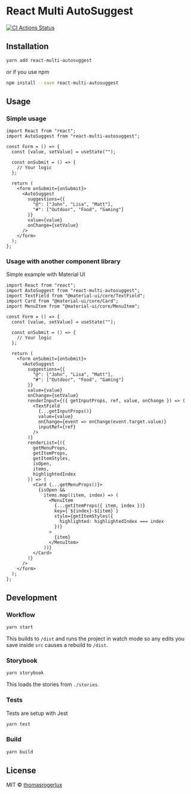 # React Multi AutoSuggest

[![CI Actions Status](https://github.com/thomasrogerlux/react-multi-autosuggest/workflows/CI/badge.svg)](https://github.com/thomasrogerlux/react-multi-autosuggest/actions)

## Installation

```bash
yarn add react-multi-autosuggest
```

or if you use npm

```bash
npm install --save react-multi-autosuggest
```

## Usage

### Simple usage

```tsx
import React from "react";
import AutoSuggest from "react-multi-autosuggest";

const Form = () => {
  const [value, setValue] = useState("");

  const onSubmit = () => {
    // Your logic
  };

  return (
    <form onSubmit={onSubmit}>
      <AutoSuggest
        suggestions={{
          "@": ["John", "Lisa", "Matt"],
          "#": ["Outdoor", "Food", "Gaming"]
        }}
        value={value}
        onChange={setValue}
      />
    </form>
  );
};
```

### Usage with another component library

Simple example with Material UI

```tsx
import React from "react";
import AutoSuggest from "react-multi-autosuggest";
import TextField from "@material-ui/core/TextField";
import Card from "@material-ui/core/Card";
import MenuItem from "@material-ui/core/MenuItem";

const Form = () => {
  const [value, setValue] = useState("");

  const onSubmit = () => {
    // Your logic
  };

  return (
    <form onSubmit={onSubmit}>
      <AutoSuggest
        suggestions={{
          "@": ["John", "Lisa", "Matt"],
          "#": ["Outdoor", "Food", "Gaming"]
        }}
        value={value}
        onChange={setValue}
        renderInput={({ getInputProps, ref, value, onChange }) => (
          <TextField
            {...getInputProps()}
            value={value}
            onChange={event => onChange(event.target.value)}
            inputRef={ref}
          />
        )}
        renderList={({
          getMenuProps,
          getItemProps,
          getItemStyles,
          isOpen,
          items,
          highlightedIndex
        }) => (
          <Card {...getMenuProps()}>
            {isOpen &&
              items.map((item, index) => (
                <MenuItem
                  {...getItemProps({ item, index })}
                  key={`${index}-${item}`}
                  style={getItemStyles({
                    highlighted: highlightedIndex === index
                  })}
                >
                  {item}
                </MenuItem>
              ))}
          </Card>
        )}
      />
    </form>
  );
};
```

## Development

### Workflow

```bash
yarn start
```

This builds to `/dist` and runs the project in watch mode so any edits you save inside `src` causes a rebuild to `/dist`.

### Storybook

```bash
yarn storybook
```

This loads the stories from `./stories`.

### Tests

Tests are setup with Jest

```bash
yarn test
```

### Build

```bash
yarn build
```

## License

MIT © [thomasrogerlux](https://github.com/thomasrogerlux)
